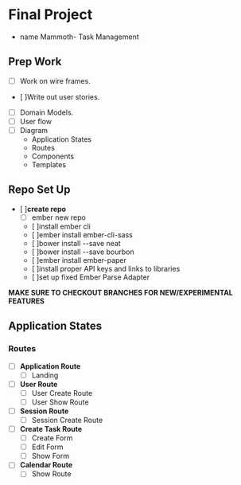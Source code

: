 # Final Project
- name Mammoth- Task Management 


## Prep Work
- [ ] Work on wire frames.
- [ ]Write out user stories.
- [ ] Domain Models.
- [ ] User flow
- [ ] Diagram
	-  Application States
	-  Routes
	-  Components
	-  Templates

## Repo Set Up
- [ ]**create repo**
	-[ ] ember new repo
	- [ ]install ember cli
	- [ ]ember install ember-cli-sass
	- [ ]bower install --save neat
	- [ ]bower install --save bourbon
	- [ ]ember install ember-paper
	- [ ]install proper API keys and links to libraries
	- [ ]set up fixed Ember Parse Adapter

**MAKE SURE TO CHECKOUT BRANCHES FOR NEW/EXPERIMENTAL FEATURES**

## Application States


### Routes
- [ ] **Application Route**
	- [ ] Landing
- [ ] **User Route**
	- [ ] User Create Route
	- [ ] User Show Route
- [ ] **Session Route**
	- [ ] Session Create Route
- [ ] **Create Task Route**
	- [ ] Create Form
	- [ ] Edit Form
	- [ ] Show Form
- [ ] **Calendar Route**
	- [ ] Show Route
